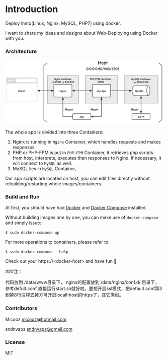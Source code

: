 # Introduction

Deploy lnmp(Linux, Nginx, MySQL, PHP7) using docker.

I want to share my ideas and designs about Web-Deploying using Docker with you.

### Architecture

![architecture][1]

The whole app is divided into three Containers:

1. Nginx is running in `Nginx` Container, which handles requests and makes responses.
2. PHP or PHP-FPM is put in `PHP-FPM` Container, it retrieves php scripts from host, interprets, executes then responses to Nginx. If necessary, it will connect to `MySQL` as well.
3. MySQL lies in `MySQL` Container, 

Our app scripts are located on host, you can edit files directly without rebuilding/restarting whole images/containers.

### Build and Run

At first, you should have had [Docker](https://docs.docker.com) and [Docker Compose](https://docs.docker.com/compose) installed.

Without building images one by one, you can make use of `docker-compose` and simply issue:

    $ sudo docker-compose up

For more operations to containers, please refer to:

    $ sudo docker-compose --help

Check out your https://\<docker-host\> and have fun :beer:

###注：

代码放到 /data/www目录下，
nginx的配置放到 /data/nginx/conf.d/ 目录下，参考defult.conf
直接运行start.sh就好啦。要想开启ssl模式，把default.conf第3到第8行注释去掉方可开启localhhost的https了，其它类似。

### Contributors

Micooz <micooz@hotmail.com>

sndnvaps <sndnvaps@gmail.com>

### License

MIT

  [1]: architecture.png

